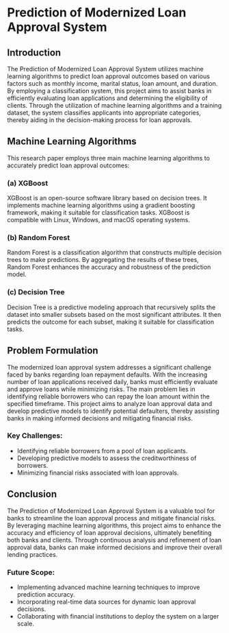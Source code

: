 # Prediction of Modernized Loan Approval System

## Introduction

The Prediction of Modernized Loan Approval System utilizes machine learning algorithms to predict loan approval outcomes based on various factors such as monthly income, marital status, loan amount, and duration. By employing a classification system, this project aims to assist banks in efficiently evaluating loan applications and determining the eligibility of clients. Through the utilization of machine learning algorithms and a training dataset, the system classifies applicants into appropriate categories, thereby aiding in the decision-making process for loan approvals.

## Machine Learning Algorithms

This research paper employs three main machine learning algorithms to accurately predict loan  approval outcomes:

### (a) XGBoost
XGBoost is an open-source software library based on decision trees. It implements machine learning algorithms using a gradient boosting framework, making it suitable for classification tasks. XGBoost is compatible with Linux, Windows, and macOS operating systems.

### (b) Random Forest
Random Forest is a classification algorithm that constructs multiple decision trees to make predictions. By aggregating the results of these trees, Random Forest enhances the accuracy and robustness of the prediction model.

### (c) Decision Tree
Decision Tree is a predictive modeling approach that recursively splits the dataset into smaller subsets based on the most significant attributes. It then predicts the outcome for each subset, making it suitable for classification tasks.

## Problem Formulation

The modernized loan approval system addresses a significant challenge faced by banks regarding loan repayment defaults. With the increasing number of loan applications received daily, banks must efficiently evaluate and approve loans while minimizing risks. The main problem lies in identifying reliable borrowers who can repay the loan amount within the specified timeframe. This project aims to analyze loan approval data and develop predictive models to identify potential defaulters, thereby assisting banks in making informed decisions and mitigating financial risks.

### Key Challenges:
- Identifying reliable borrowers from a pool of loan applicants.
- Developing predictive models to assess the creditworthiness of borrowers.
- Minimizing financial risks associated with loan approvals.

## Conclusion

The Prediction of Modernized Loan Approval System is a valuable tool for banks to streamline the loan approval process and mitigate financial risks. By leveraging machine learning algorithms, this project aims to enhance the accuracy and efficiency of loan approval decisions, ultimately benefiting both banks and clients. Through continuous analysis and refinement of loan approval data, banks can make informed decisions and improve their overall lending practices.

### Future Scope:
- Implementing advanced machine learning techniques to improve prediction accuracy.
- Incorporating real-time data sources for dynamic loan approval decisions.
- Collaborating with financial institutions to deploy the system on a larger scale.
